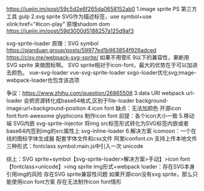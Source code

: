 https://juejin.im/post/59c5d2e6f265da0658152ab0
1.image sprite
  PS
  第三方工具
  gulp
2.svg sprite
  SVG作为描述标签，use symbol+use xlink:href="#icon-play"
  原理shadom dom
  https://juejin.im/post/59d3000d5188257a125d9af3

  svg-sprite-loader 原理：SVG symbol
  https://qianduan.group/posts/59977ed1b963854f926adced
  https://cisy.me/webpack-svg-sprite/
  如果不用管IE 9以下的兼容性，果断用 SVG sprite 来做图标啊。
  SVG sprite相对于icon-font，最大的优势在于可以加进去颜色。
  vue-svg-loader
  vue-svg-sprite-loader
  svgo-loader优化svg;image-webpack-loader也包含该选项

  争议：https://www.zhihu.com/question/26865508
3.data URI
  webpack url-loader 会把资源转化成base64格式,区别于file-loader
                     background-image:url+background-position
4.icon font
  缺点：无法加颜色
  开源icon font:font-awesome glyphicons
  制作icon font
      前提：各个icon大小一致
5.移动端 SVG内嵌
  svg-sprite-injector 将img src标签形式转化为SVG标签内嵌或者base64内签到img的src属性上
  svg-inline-loader
6.解决方案
  icomoon：一个在线的图标字体生成器
           配套字体文件和css文件
  阿里iconfont.cn
     支持上传本地文件
     三种形式：fontclass symbol:main.js中引入一次 unicode



综上：SVG sprite+symbol【svg-sprite-loader>解决方案>手动】>icon font【fontclass>unicode】>img sprite
     img形式+webpack loader：存在SVG本身引用img的风险
     存在SVG sprite兼容性问题
     如果开源icon没有svg sprite，那么只能使用icon font方案
     存在无法制作icon font情形